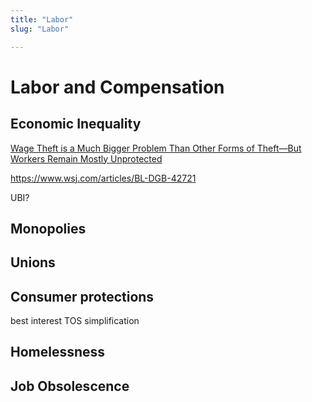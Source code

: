 ```yaml
---
title: "Labor"
slug: "Labor"

---
```


# Labor and Compensation

## Economic Inequality

[Wage Theft is a Much Bigger Problem Than Other Forms of Theft—But Workers Remain Mostly Unprotected](https://www.epi.org/publication/wage-theft-bigger-problem-forms-theft-workers/)

https://www.wsj.com/articles/BL-DGB-42721

UBI?

## Monopolies

## Unions

## Consumer protections

best interest
TOS simplification

## Homelessness

## Job Obsolescence 

